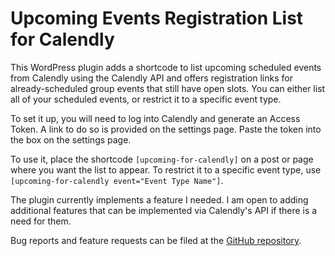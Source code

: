 # Upcoming Events Registration List for Calendly

This WordPress plugin adds a shortcode to list upcoming scheduled events from Calendly using the Calendly API and offers registration links for already-scheduled group events that still have open slots. You can either list all of your scheduled events, or restrict it to a specific event type.

To set it up, you will need to log into Calendly and generate an Access Token.  A link to do so is provided on the settings page. Paste the token into the box on the settings page.

To use it, place the shortcode `[upcoming-for-calendly]` on a post or page where you want the list to appear. To restrict it to a specific event type, use `[upcoming-for-calendly event="Event Type Name"]`.

The plugin currently implements a feature I needed. I am open to adding additional features that can be implemented via Calendly's API if there is a need for them.

Bug reports and feature requests can be filed at the [GitHub repository](https://github.com/justdave/upcoming-for-calendly/issues).
